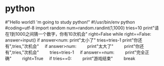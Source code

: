# python
#"Hello world!I 'm going to study python!"
#!/usr/bin/env python
#coding=utf-8
import random
num=random.randint(1,1000)
tries=10
print"请在1到1000之间猜一个数字，你有10次机会"
right=False
while right==False:
answer=input()
if answer<num:
print"太小了"
tries=tries-1
print"你还有",tries,"次机会"     if answer>num:         print"太大了"         print"你还有",tries,"次机会"         tries=tries-1     if answer==num:         print"完全正确"         right=True     if tries==0:         print"游戏结束"         break
